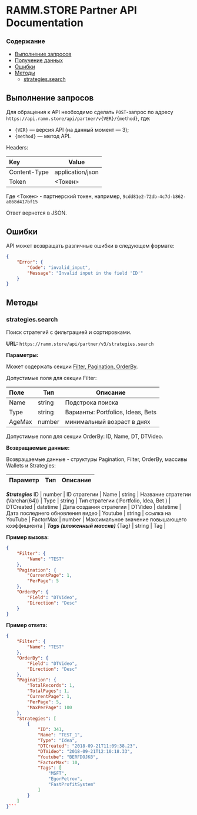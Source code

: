 # RAMM.STORE Partner API Documentation
### Содержание
* [Выполнение запросов](#Выполнение-запросов)
* [Получение данных](#Получение-данных)
* [Ошибки](#Ошибки)
* [Методы](#Методы)
   * [strategies.search](#strategiesSearch)

## Выполнение запросов
Для обращения к API необходимо сделать `POST`-запрос по адресу `https://api.ramm.store/api/partner/v{VER}/{method}`, где:
* `{VER}` — версия API (на данный момент — 3);
* `{method}` — метод API.

Headers:

Key | Value |
:--------|----------|
Content-Type   | application/json
Token   | <Токен>

Где <Токен> - партнерский токен, например, `9cdd81e2-72db-4c7d-b862-a868d417bf15`

Ответ вернется в JSON.

## Ошибки
API может возвращать различные ошибки в следующем формате:
```json
{
    "Error": {
        "Code": "invalid_input",
        "Message": "Invalid input in the field 'ID'"
    }
}
```
## Методы

### strategies.search

Поиск стратегий с фильтрацией и сортировками.

**URL:** `https://ramm.store/api/partner/v3/strategies.search`

**Параметры:**

Может содержать секции [Filter, Pagination, OrderBy](#Методы-поиска-данных).

Допустимые поля для секции Filter:	

Поле | Тип | Описание 
:--------|----------|----------
Name	|	string	|	Подстрока поиска	|
Type |	string	|	Варианты: Portfolios, Ideas, Bets	| 
AgeMax |	number	|	минимальный возраст в днях |

Допустимые поля для секции OrderBy:	
ID, Name, DT, DTVideo.

**Возвращаемые данные:**

Возвращаемые данные - структуры Pagination, Filter, OrderBy, массивы Wallets и Strategies:

Параметр | Тип | Описание 
---------|----------|----------
***Strategies***
ID	|	number	|	ID стратегии		|
Name	|	string	|	Название стратегии (Varchar(64))		|
Type |	string	|	Тип стратегии ( Portfolio, Idea, Bet )		|
DTCreated	|	datetime	|	Дата создания стратегии		|
DTVideo	|	datetime	|	Дата последнего обновления видео		|
Youtube	|	string	|	ссылка на YouTube		|
FactorMax	|	number	|	Максимальное значение повышающего коэффициента		|
***Tags (вложенный массив)***
{Tag}	|	string	|	Tag	|


**Пример вызова:**
```json
{
    "Filter": {
        "Name": "TEST"
    },
    "Pagination": {
        "CurrentPage": 1,
        "PerPage": 5
    },
    "OrderBy": {
        "Field": "DTVideo",
        "Direction": "Desc"
    }
}
```
**Пример ответа:**
```json
{
    "Filter": {
        "Name": "TEST"
    },
    "OrderBy": {
        "Field": "DTVideo",
        "Direction": "Desc"
    },
    "Pagination": {
        "TotalRecords": 1,
        "TotalPages": 1,
        "CurrentPage": 1,
        "PerPage": 5,
        "MaxPerPage": 100
    },
    "Strategies": [
        {
            "ID": 341,
            "Name": "TEST_1",
            "Type": "Idea",
            "DTCreated": "2018-09-21T11:09:38.23",
            "DTVideo": "2018-09-21T12:10:18.33",
            "Youtube": "BERFDOJK8",
            "FactorMax": 10,
            "Tags": [
                "MSFT",
                "EgorPetrov",
                "FastProfitSystem"
            ]
        }
    ]
}```


